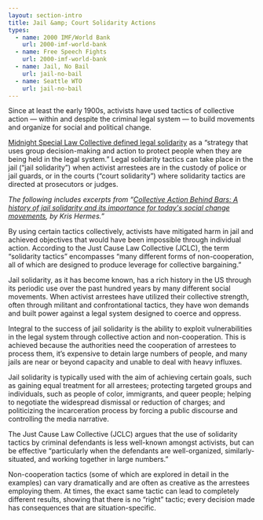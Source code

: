 ```yaml
---
layout: section-intro
title: Jail &amp; Court Solidarity Actions
types:
  - name: 2000 IMF/World Bank
    url: 2000-imf-world-bank
  - name: Free Speech Fights
    url: 2000-imf-world-bank
  - name: Jail, No Bail
    url: jail-no-bail
  - name: Seattle WTO
    url: jail-no-bail
---
```


Since at least the early 1900s, activists have used tactics of collective action — within and despite the criminal legal system — to build movements and organize for social and political change.

[Midnight Special Law Collective defined legal solidarity](http://www.midnightspecial.net/files/legalsolidarityhandbook.pdf) as a “strategy that uses group decision-making and action to protect people when they are being held in the legal system.” Legal solidarity tactics can take place in the jail (“jail solidarity”) when activist arrestees are in the custody of police or jail guards, or in the courts (“court solidarity”) where solidarity tactics are directed at prosecutors or judges. 

*The following includes excerpts from “*[*Collective Action Behind Bars: A history of jail solidarity and its importance for today's social change movements*](https://uppingtheanti.org/journal/article/18-collective-action-behind-bars)*, by Kris Hermes.”*  

By using certain tactics collectively, activists have mitigated harm in jail and achieved objectives that would have been impossible through individual action. According to the Just Cause Law Collective (JCLC), the term “solidarity tactics” encompasses “many different forms of non-cooperation, all of which are designed to produce leverage for collective bargaining.” 

Jail solidarity, as it has become known, has a rich history in the US through its periodic use over the past hundred years by many different social movements. When activist arrestees have utilized their collective strength, often through militant and confrontational tactics, they have won demands and built power against a legal system designed to coerce and oppress. 

Integral to the success of jail solidarity is the ability to exploit vulnerabilities in the legal system through collective action and non-cooperation. This is achieved because the authorities need the cooperation of arrestees to process them, it’s expensive to detain large numbers of people, and many jails are near or beyond capacity and unable to deal with heavy influxes. 

Jail solidarity is typically used with the aim of achieving certain goals, such as gaining equal treatment for all arrestees; protecting targeted groups and individuals, such as people of color, immigrants, and queer people; helping to negotiate the widespread dismissal or reduction of charges; and politicizing the incarceration process by forcing a public discourse and controlling the media narrative.

The Just Cause Law Collective (JCLC) argues that the use of solidarity tactics by criminal defendants is less well-known amongst activists, but can be effective “particularly when the defendants are well-organized, similarly-situated, and working together in large numbers.” 

Non-cooperation tactics (some of which are explored in detail in the examples) can vary dramatically and are often as creative as the arrestees employing them. At times, the exact same tactic can lead to completely different results, showing that there is no “right” tactic; every decision made has consequences that are situation-specific.


